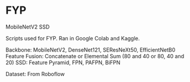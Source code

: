 # FYP
MobileNetV2 SSD

Scripts used for FYP. Ran in Google Colab and Kaggle.

Backbone: MobileNetV2, DenseNet121, SEResNeXt50, EfficientNetB0
Feature Fusion: Concatenate or Elemental Sum (80 and 40 or 80, 40 and 20)
SSD: Feature Pyramid, FPN, PAFPN, BiFPN

Dataset: From Roboflow
